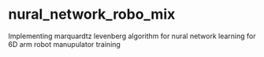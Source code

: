 # nural_network_robo_mix
Implementing marquardtz levenberg algorithm for  nural network learning  for 6D arm robot manupulator training
